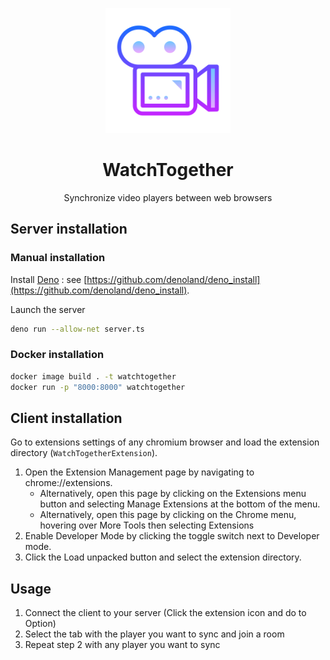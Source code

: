 <p align="center">
  <img
    width="200"
    src="logo.png"
    alt="WatchTogether"
  />
</p>
<h1 align="center">WatchTogether</h1>
<p align="center">
  Synchronize video players between web browsers
</p>

## Server installation

### Manual installation

Install [Deno](https://deno.land) : see [https://github.com/denoland/deno_install](https://github.com/denoland/deno_install).

Launch the server

```bash
deno run --allow-net server.ts
```

### Docker installation

```bash
docker image build . -t watchtogether
docker run -p "8000:8000" watchtogether
```

## Client installation

Go to extensions settings of any chromium browser and load the extension directory (`WatchTogetherExtension`).

1) Open the Extension Management page by navigating to chrome://extensions.
    - Alternatively, open this page by clicking on the Extensions menu button and selecting Manage Extensions at the bottom of the menu.
    - Alternatively, open this page by clicking on the Chrome menu, hovering over More Tools then selecting Extensions
2) Enable Developer Mode by clicking the toggle switch next to Developer mode.
3) Click the Load unpacked button and select the extension directory.

## Usage

1) Connect the client to your server (Click the extension icon and do to Option)
2) Select the tab with the player you want to sync and join a room
3) Repeat step 2 with any player you want to sync
